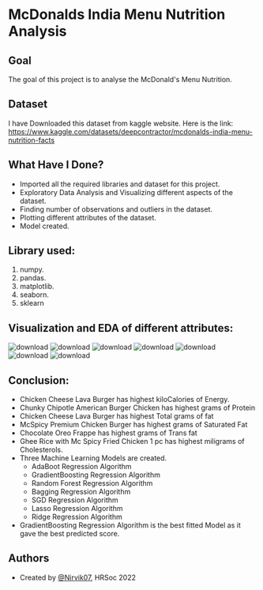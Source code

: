 
# McDonalds India Menu Nutrition Analysis


## Goal

The goal of this project is to analyse the McDonald's Menu Nutrition.
## Dataset
I have Downloaded this dataset from kaggle website. Here is the link: https://www.kaggle.com/datasets/deepcontractor/mcdonalds-india-menu-nutrition-facts
## What Have I Done?

- Imported all the required libraries and dataset for this project.
- Exploratory Data Analysis and Visualizing different aspects of the dataset.
- Finding number of observations and outliers in the dataset.
- Plotting different attributes of the dataset.
- Model created.
## Library used:
1. numpy.
2. pandas.
3. matplotlib.
4. seaborn.
5. sklearn

## Visualization and EDA of different attributes:

![download](https://user-images.githubusercontent.com/97960335/182322856-1d1baf5e-f7c2-43e8-af21-01280f30c4b0.png)
![download](https://user-images.githubusercontent.com/97960335/182322876-2b17bdb3-9d28-48bc-8fbc-d6ac6ac67b8d.png)
![download](https://user-images.githubusercontent.com/97960335/182322904-39d23a67-cdf5-4b62-b023-f891701acda4.png)
![download](https://user-images.githubusercontent.com/97960335/182322939-17fb2b75-6474-498e-a946-915ba875db88.png)
![download](https://user-images.githubusercontent.com/97960335/182322957-49871543-f0f9-4b07-83de-bd175e2cd81c.png)
![download](https://user-images.githubusercontent.com/97960335/182322990-d4c2b041-4da5-477b-aaf3-30e7f05d98ac.png)
![download](https://user-images.githubusercontent.com/97960335/182323011-455fe677-947a-4ee2-8bca-45a34562d315.png)

## Conclusion:
- Chicken Cheese Lava Burger has highest kiloCalories of Energy.
- Chunky Chipotle American Burger Chicken has highest grams of Protein
- Chicken Cheese Lava Burger has highest Total grams of fat
- McSpicy Premium Chicken Burger has highest grams of Saturated Fat
- Chocolate Oreo Frappe has highest grams of Trans fat
- Ghee Rice with Mc Spicy Fried Chicken 1 pc has highest miligrams of Cholesterols.
- Three Machine Learning Models are created.
  - AdaBoot Regression Algorithm
  - GradientBoosting Regression Algorithm
  - Random Forest Regression Algorithm
  - Bagging Regression Algorithm
  - SGD Regression Algorithm
  - Lasso Regression Algorithm
  - Ridge Regression Algorithm
- GradientBoosting Regression Algorithm is the best fitted Model as it gave the best predicted score.
## Authors

- Created by [@Nirvik07](https://github.com/Nirvik07), HRSoc 2022

